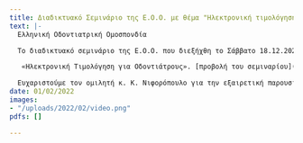 ```yaml
---
title: Διαδικτυακό Σεμινάριο της Ε.Ο.Ο. με θέμα "Ηλεκτρονική τιμολόγηση για οδοντιάτρους"
text: |-
  Ελληνική Οδοντιατρική Ομοσπονδία

  Το διαδικτυακό σεμινάριο της Ε.Ο.Ο. που διεξήχθη το Σάββατο 18.12.2021 με πρωτοβουλία της Επιτροπής Στήριξης Ο.Σ. και θέμα :

   «Ηλεκτρονική Τιμολόγηση για Οδοντιάτρους». [προβολή του σεμιναρίου](https://youtu.be/gjvMHeEBlu4)

  Ευχαριστούμε τον ομιλητή κ. Κ. Νιφορόπουλο για την εξαιρετική παρουσίαση και την παραχώρηση του δικαιώματος μαγνητοσκόπησης/προβολής του σεμιναρίου.
date: 01/02/2022
images:
- "/uploads/2022/02/video.png"
pdfs: []

---
```


